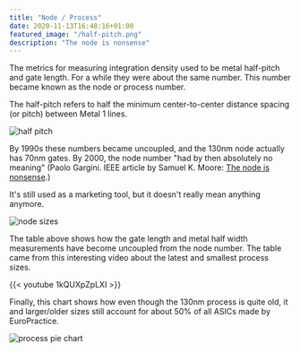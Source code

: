 ```yaml
---
title: "Node / Process"
date: 2020-11-13T16:48:16+01:00
featured_image: "/half-pitch.png"
description: "The node is nonsense"
---
```


The metrics for measuring integration density used to be metal half-pitch and gate length. For a while they were about the same number. This number became known as the node or process number.

The half-pitch refers to half the minimum center-to-center distance spacing (or pitch) between Metal 1 lines.

![half pitch](/half-pitch.png)

By 1990s these numbers became uncoupled, and the 130nm node actually has 70nm gates. 
By 2000, the node number "had by then absolutely no meaning" (Paolo Gargini. IEEE article by Samuel  K. Moore: [The node is nonsense](https://ieeexplore.ieee.org/document/9150552).)

It's still used as a marketing tool, but it doesn't really mean anything anymore.

![node sizes](/node-table.png)

The table above shows how the gate length and metal half width measurements have become uncoupled from the node number. The table came from this interesting video about the latest and smallest process sizes.

{{< youtube 1kQUXpZpLXI >}}

Finally, this chart shows how even though the 130nm process is quite old, it and larger/older sizes still account for about 50% of all ASICs made by EuroPractice.

![process pie chart](/process-pie-chart.png)
